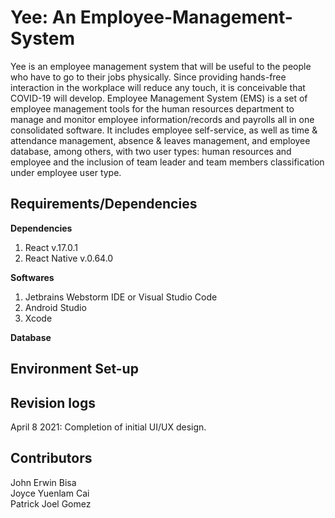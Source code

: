 # Yee: An Employee-Management-System
Yee is an employee management system that will be useful to the people who have to go to their jobs physically. Since providing hands-free interaction in the workplace will reduce any touch, it is conceivable that COVID-19 will develop. Employee Management System (EMS) is a set of employee management tools for the human resources department to manage and monitor employee information/records and payrolls all in one consolidated software. It includes employee self-service, as well as time & attendance management, absence & leaves management, and employee database, among others, with two user types: human resources and employee and the inclusion of team leader and team members classification under employee user type.

## Requirements/Dependencies
**Dependencies**
1. React v.17.0.1
2. React Native v.0.64.0

**Softwares**
1. Jetbrains Webstorm IDE or Visual Studio Code
2. Android Studio
3. Xcode

**Database**

## Environment Set-up

## Revision logs
April 8 2021:
Completion of initial UI/UX design.
## Contributors
  John Erwin Bisa \
  Joyce Yuenlam Cai \
  Patrick Joel Gomez
